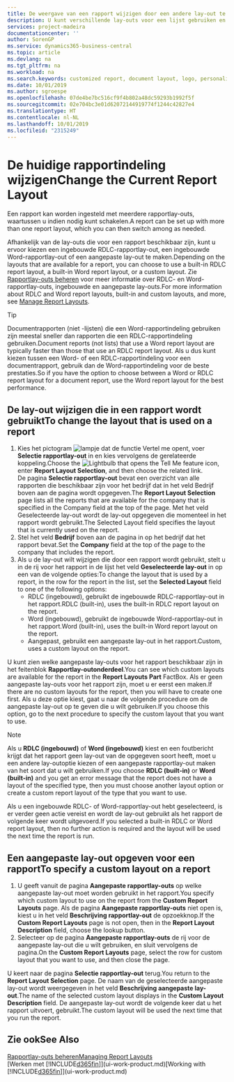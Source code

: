 ```yaml
---
title: De weergave van een rapport wijzigen door een andere lay-out te kiezen | Microsoft Docs
description: U kunt verschillende lay-outs voor een lijst gebruiken en schakelen tussen lay-outs om te bepalen hoe een rapport eruitziet.
services: project-madeira
documentationcenter: ''
author: SorenGP
ms.service: dynamics365-business-central
ms.topic: article
ms.devlang: na
ms.tgt_pltfrm: na
ms.workload: na
ms.search.keywords: customized report, document layout, logo, personalize
ms.date: 10/01/2019
ms.author: sgroespe
ms.openlocfilehash: 07de4be7bc516cf9f4b802a48dc59293b1992f5f
ms.sourcegitcommit: 02e704bc3e01d62072144919774f1244c42827e4
ms.translationtype: HT
ms.contentlocale: nl-NL
ms.lasthandoff: 10/01/2019
ms.locfileid: "2315249"
---
```

# <a name="change-the-current-report-layout"></a><span data-ttu-id="3895d-103">De huidige rapportindeling wijzigen</span><span class="sxs-lookup"><span data-stu-id="3895d-103">Change the Current Report Layout</span></span>
<span data-ttu-id="3895d-104">Een rapport kan worden ingesteld met meerdere rapportlay-outs, waartussen u indien nodig kunt schakelen.</span><span class="sxs-lookup"><span data-stu-id="3895d-104">A report can be set up with more than one report layout, which you can then switch among as needed.</span></span>

<span data-ttu-id="3895d-105">Afhankelijk van de lay-outs die voor een rapport beschikbaar zijn, kunt u ervoor kiezen een ingebouwde RDLC-rapportlay-out, een ingebouwde Word-rapportlay-out of een aangepaste lay-out te maken.</span><span class="sxs-lookup"><span data-stu-id="3895d-105">Depending on the layouts that are available for a report, you can choose to use a built-in RDLC report layout, a built-in Word report layout, or a custom layout.</span></span> <span data-ttu-id="3895d-106">Zie [Rapportlay-outs beheren](ui-manage-report-layouts.md) voor meer informatie over RDLC- en Word-rapportlay-outs, ingebouwde en aangepaste lay-outs.</span><span class="sxs-lookup"><span data-stu-id="3895d-106">For more information about RDLC and Word report layouts, built-in and custom layouts, and more, see [Manage Report Layouts](ui-manage-report-layouts.md).</span></span>

> [!TIP]  
> <span data-ttu-id="3895d-107">Documentrapporten (niet -lijsten) die een Word-rapportindeling gebruiken zijn meestal sneller dan rapporten die een RDLC-rapportindeling gebruiken.</span><span class="sxs-lookup"><span data-stu-id="3895d-107">Document reports (not lists) that use a Word report layout are typically faster than those that use an RDLC report layout.</span></span> <span data-ttu-id="3895d-108">Als u dus kunt kiezen tussen een Word- of een RDLC-rapportindeling voor een documentrapport, gebruik dan de Word-rapportindeling voor de beste prestaties.</span><span class="sxs-lookup"><span data-stu-id="3895d-108">So if you have the option to choose between a Word or RDLC report layout for a document report, use the Word report layout for the best performance.</span></span>  

## <a name="to-change-the-layout-that-is-used-on-a-report"></a><span data-ttu-id="3895d-109">De lay-out wijzigen die in een rapport wordt gebruikt</span><span class="sxs-lookup"><span data-stu-id="3895d-109">To change the layout that is used on a report</span></span>
1. <span data-ttu-id="3895d-110">Kies het pictogram ![lampje dat de functie Vertel me opent](media/ui-search/search_small.png "Vertel me wat u wilt doen"), voer **Selectie rapportlay-out** in en kies vervolgens de gerelateerde koppeling.</span><span class="sxs-lookup"><span data-stu-id="3895d-110">Choose the ![Lightbulb that opens the Tell Me feature](media/ui-search/search_small.png "Tell me what you want to do") icon, enter **Report Layout Selection**, and then choose the related link.</span></span>  
   <span data-ttu-id="3895d-111">De pagina **Selectie rapportlay-out** bevat een overzicht van alle rapporten die beschikbaar zijn voor het bedrijf dat in het veld Bedrijf boven aan de pagina wordt opgegeven.</span><span class="sxs-lookup"><span data-stu-id="3895d-111">The **Report Layout Selection** page lists all the reports that are available for the company that is specified in the Company field at the top of the page.</span></span> <span data-ttu-id="3895d-112">Met het veld Geselecteerde lay-out wordt de lay-out opgegeven die momenteel in het rapport wordt gebruikt.</span><span class="sxs-lookup"><span data-stu-id="3895d-112">The Selected Layout field specifies the layout that is currently used on the report.</span></span>
2. <span data-ttu-id="3895d-113">Stel het veld **Bedrijf** boven aan de pagina in op het bedrijf dat het rapport bevat.</span><span class="sxs-lookup"><span data-stu-id="3895d-113">Set the **Company** field at the top of the page to the company that includes the report.</span></span>
3. <span data-ttu-id="3895d-114">Als u de lay-out wilt wijzigen die door een rapport wordt gebruikt, stelt u in de rij voor het rapport in de lijst het veld **Geselecteerde lay-out** in op een van de volgende opties:</span><span class="sxs-lookup"><span data-stu-id="3895d-114">To change the layout that is used by a report, in the row for the report in the list, set the **Selected Layout** field to one of the following options:</span></span>
   * <span data-ttu-id="3895d-115">RDLC (ingebouwd), gebruikt de ingebouwde RDLC-rapportlay-out in het rapport.</span><span class="sxs-lookup"><span data-stu-id="3895d-115">RDLC (built-in), uses the built-in RDLC report layout on the report.</span></span>
   * <span data-ttu-id="3895d-116">Word (ingebouwd), gebruikt de ingebouwde Word-rapportlay-out in het rapport.</span><span class="sxs-lookup"><span data-stu-id="3895d-116">Word (built-in), uses the built-in Word report layout on the report.</span></span>
   * <span data-ttu-id="3895d-117">Aangepast, gebruikt een aangepaste lay-out in het rapport.</span><span class="sxs-lookup"><span data-stu-id="3895d-117">Custom, uses a custom layout on the report.</span></span>  

<span data-ttu-id="3895d-118">U kunt zien welke aangepaste lay-outs voor het rapport beschikbaar zijn in het feitenblok **Rapportlay-outonderdeel**.</span><span class="sxs-lookup"><span data-stu-id="3895d-118">You can see which custom layouts are available for the report in the **Report Layouts Part** FactBox.</span></span> <span data-ttu-id="3895d-119">Als er geen aangepaste lay-outs voor het rapport zijn, moet u er eerst een maken.</span><span class="sxs-lookup"><span data-stu-id="3895d-119">If there are no custom layouts for the report, then you will have to create one first.</span></span> <span data-ttu-id="3895d-120">Als u deze optie kiest, gaat u naar de volgende procedure om de aangepaste lay-out op te geven die u wilt gebruiken.</span><span class="sxs-lookup"><span data-stu-id="3895d-120">If you choose this option, go to the next procedure to specify the custom layout that you want to use.</span></span>

> [!NOTE]
> <span data-ttu-id="3895d-121">Als u **RDLC (ingebouwd)** of **Word (ingebouwd)** kiest en een foutbericht krijgt dat het rapport geen lay-out van de opgegeven soort heeft, moet u een andere lay-outoptie kiezen of een aangepaste rapportlay-out maken van het soort dat u wilt gebruiken.</span><span class="sxs-lookup"><span data-stu-id="3895d-121">If you choose **RDLC (built-in)** or **Word (built-in)** and you get an error message that the report does not have a layout of the specified type, then you must choose another layout option or create a custom report layout of the type that you want to use.</span></span>

<span data-ttu-id="3895d-122">Als u een ingebouwde RDLC- of Word-rapportlay-out hebt geselecteerd, is er verder geen actie vereist en wordt de lay-out gebruikt als het rapport de volgende keer wordt uitgevoerd.</span><span class="sxs-lookup"><span data-stu-id="3895d-122">If you selected a built-in RDLC or Word report layout, then no further action is required and the layout will be used the next time the report is run.</span></span>

## <a name="to-specify-a-custom-layout-on-a-report"></a><span data-ttu-id="3895d-123">Een aangepaste lay-out opgeven voor een rapport</span><span class="sxs-lookup"><span data-stu-id="3895d-123">To specify a custom layout on a report</span></span>
1. <span data-ttu-id="3895d-124">U geeft vanuit de pagina **Aangepaste rapportlay-outs** op welke aangepaste lay-out moet worden gebruikt in het rapport.</span><span class="sxs-lookup"><span data-stu-id="3895d-124">You specify which custom layout to use on the report from the **Custom Report Layouts** page.</span></span> <span data-ttu-id="3895d-125">Als de pagina **Aangepaste rapportlay-outs** niet open is, kiest u in het veld **Beschrijving rapportlay-out** de opzoekknop.</span><span class="sxs-lookup"><span data-stu-id="3895d-125">If the **Custom Report Layouts** page is not open, then in the **Report Layout Description** field, choose the lookup button.</span></span>
2. <span data-ttu-id="3895d-126">Selecteer op de pagina **Aangepaste rapportlay-outs** de rij voor de aangepaste lay-out die u wilt gebruiken, en sluit vervolgens de pagina.</span><span class="sxs-lookup"><span data-stu-id="3895d-126">On the **Custom Report Layouts** page, select the row for custom layout that you want to use, and then close the page.</span></span>

<span data-ttu-id="3895d-127">U keert naar de pagina **Selectie rapportlay-out** terug.</span><span class="sxs-lookup"><span data-stu-id="3895d-127">You return to the **Report Layout Selection** page.</span></span> <span data-ttu-id="3895d-128">De naam van de geselecteerde aangepaste lay-out wordt weergegeven in het veld **Beschrijving aangepaste lay-out**.</span><span class="sxs-lookup"><span data-stu-id="3895d-128">The name of the selected custom layout displays in the **Custom Layout Description** field.</span></span> <span data-ttu-id="3895d-129">De aangepaste lay-out wordt de volgende keer dat u het rapport uitvoert, gebruikt.</span><span class="sxs-lookup"><span data-stu-id="3895d-129">The custom layout will be used the next time that you run the report.</span></span>

## <a name="see-also"></a><span data-ttu-id="3895d-130">Zie ook</span><span class="sxs-lookup"><span data-stu-id="3895d-130">See Also</span></span>
[<span data-ttu-id="3895d-131">Rapportlay-outs beheren</span><span class="sxs-lookup"><span data-stu-id="3895d-131">Managing Report Layouts</span></span>](ui-manage-report-layouts.md)  
<span data-ttu-id="3895d-132">[Werken met [!INCLUDE[d365fin](includes/d365fin_md.md)]](ui-work-product.md)</span><span class="sxs-lookup"><span data-stu-id="3895d-132">[Working with [!INCLUDE[d365fin](includes/d365fin_md.md)]](ui-work-product.md)</span></span>

